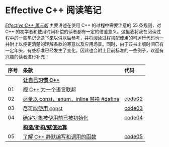# Effective C++ 阅读笔记

[*Effective C++ 第三版*](https://books.google.com/books/about/Effective_C++.html?id=eQq9AQAAQBAJ) 主要讲述在使用 C++ 的过程中需要注意的 55 条规则，对 C++ 的初学者和使用时间补偿的读者都有一定的借鉴意义。这里我将我在阅读过程中的一些笔记记录下来以供以后参考，并将阅读过程搭配使用的可运行代码也一并附上以便更清楚的理解条款的寒意以及应用场景。同时，由于该书出版时间已有一定年头，有些标准已经发生了变化，因此也会附上目前标准的一些例子，欢迎有兴趣的读者进行补充！

| 序号 | 条款 | 代码 |
|:---| :---| :---|
||[**让自己习惯 C++**](https://github.com/XiaotaoGuo/Effective-Cpp-Reading-Note/tree/master/1.AccustomingYourselfToCpp)||
|01|[视 C++ 为一个语言联邦](https://github.com/XiaotaoGuo/Effective-Cpp-Reading-Note/blob/master/1.AccustomingYourselfToCpp/01.ViewCppAsAFerderationOfLanguages.md)||
|02|[尽量以 const，enum，inline 替换 #define](https://github.com/XiaotaoGuo/Effective-Cpp-Reading-Note/blob/master/1.AccustomingYourselfToCpp/02.PreferConstsEnumsInlinesToDefine.md)|[code02](https://github.com/XiaotaoGuo/Effective-Cpp-Reading-Note/tree/master/PracticeCode/02.PreferConstsEnumsInlineToDefine)|
|03|[尽可能使用 const](https://github.com/XiaotaoGuo/Effective-Cpp-Reading-Note/blob/master/1.AccustomingYourselfToCpp/03.UseConstWheneverPossible.md)|[code03](https://github.com/XiaotaoGuo/Effective-Cpp-Reading-Note/tree/master/PracticeCode/03.UseConstWheneverPossible)|
|04|[确定对象被使用前已被初始化](https://github.com/XiaotaoGuo/Effective-Cpp-Reading-Note/blob/master/1.AccustomingYourselfToCpp/04.MakeSureThatObjectsAreInitilizedBeforeTheyAreUsed.md)|[code04](https://github.com/XiaotaoGuo/Effective-Cpp-Reading-Note/tree/master/PracticeCode/04.MakeSureThatObjectsAreInitilizedBeforeTheyAreUsed)|
||[**构造/析构/赋值运算**](https://github.com/XiaotaoGuo/Effective-Cpp-Reading-Note/tree/master/2.ConstructorsDestructorsAndAssignmentOperation)||
|05|[了解 C++ 静默编写和调用的函数](https://github.com/XiaotaoGuo/Effective-Cpp-Reading-Note/blob/master/2.ConstructorsDestructorsAndAssignmentOperation/05.KnowWhatFunctionsCppSilentlyWritesAndCalls.md)|[code05](https://github.com/XiaotaoGuo/Effective-Cpp-Reading-Note/tree/master/PracticeCode/05.KnowWhatFunctionsCppSilentlyWritesAndCalls)|